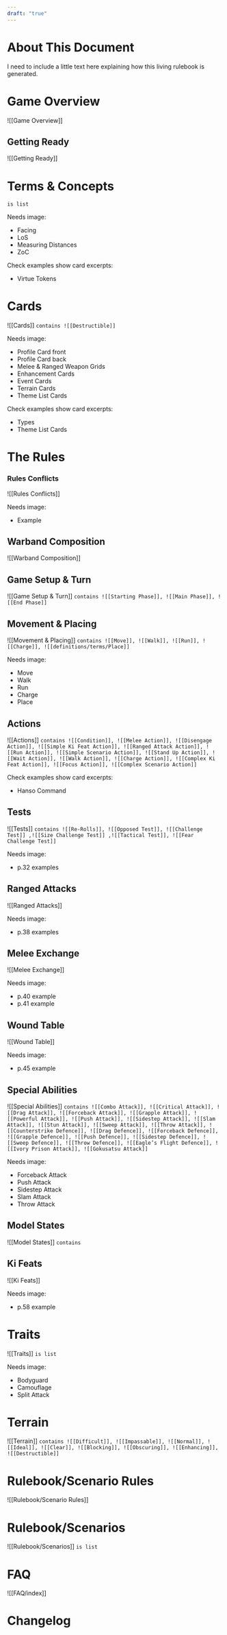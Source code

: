 ```yaml
---
draft: "true"
---
```

# About This Document
I need to include a little text here explaining how this living rulebook is generated.

# Game Overview
![[Game Overview]]

## Getting Ready
![[Getting Ready]]

# Terms & Concepts
`is list`

Needs image:
- Facing
- LoS
- Measuring Distances
- ZoC 

Check examples show card excerpts:
- Virtue Tokens 

# Cards
![[Cards]]
`contains ![[Destructible]]`

Needs image:
- Profile Card front
- Profile Card back
- Melee & Ranged Weapon Grids
- Enhancement Cards
- Event Cards
- Terrain Cards
- Theme List Cards

Check examples show card excerpts:
- Types
- Theme List Cards

# The Rules
### Rules Conflicts
![[Rules Conflicts]]

Needs image:
- Example

## Warband Composition
![[Warband Composition]]

## Game Setup & Turn
![[Game Setup & Turn]]
`contains ![[Starting Phase]], ![[Main Phase]], ![[End Phase]]`

## Movement & Placing
![[Movement & Placing]]
`contains ![[Move]], ![[Walk]], ![[Run]], ![[Charge]], ![[definitions/terms/Place]]`

Needs image:
- Move
- Walk
- Run
- Charge
- Place

## Actions
![[Actions]]
`contains ![[Condition]], ![[Melee Action]], ![[Disengage Action]], ![[Simple Ki Feat Action]], ![[Ranged Attack Action]], ![[Run Action]], ![[Simple Scenario Action]], ![[Stand Up Action]], ![[Wait Action]], ![[Walk Action]], ![[Charge Action]], ![[Complex Ki Feat Action]], ![[Focus Action]], ![[Complex Scenario Action]]`

Check examples show card excerpts:
- Hanso Command

## Tests
![[Tests]]
`contains ![[Re-Rolls]], ![[Opposed Test]], ![[Challenge Test]] ,![[Size Challenge Test]] ,![[Tactical Test]], ![[Fear Challenge Test]]`

Needs image:
- p.32 examples

## Ranged Attacks
![[Ranged Attacks]]

Needs image:
- p.38 examples

## Melee Exchange
![[Melee Exchange]]

Needs image:
- p.40 example
- p.41 example

## Wound Table
![[Wound Table]]

Needs image:
- p.45 example

## Special Abilities
![[Special Abilities]]
`contains ![[Combo Attack]], ![[Critical Attack]], ![[Drag Attack]], ![[Forceback Attack]], ![[Grapple Attack]], ![[Powerful Attack]], ![[Push Attack]], ![[Sidestep Attack]], ![[Slam Attack]], ![[Stun Attack]], ![[Sweep Attack]], ![[Throw Attack]], ![[Counterstrike Defence]], ![[Drag Defence]], ![[Forceback Defence]], ![[Grapple Defence]], ![[Push Defence]], ![[Sidestep Defence]], ![[Sweep Defence]], ![[Throw Defence]], ![[Eagle’s Flight Defence]], ![[Ivory Prison Attack]], ![[Gokusatsu Attack]]`

Needs image:
- Forceback Attack
- Push Attack
- Sidestep Attack
- Slam Attack
- Throw Attack

## Model States
![[Model States]]
`contains `

## Ki Feats
![[Ki Feats]]

Needs image:
- p.58 example

# Traits
![[Traits]]
`is list`

Needs image:
- Bodyguard
- Camouflage
- Split Attack

# Terrain
![[Terrain]]
`contains ![[Difficult]], ![[Impassable]], ![[Normal]], ![[Ideal]], ![[Clear]], ![[Blocking]], ![[Obscuring]], ![[Enhancing]], ![[Destructible]]`

# Rulebook/Scenario Rules
![[Rulebook/Scenario Rules]]

# Rulebook/Scenarios
![[Rulebook/Scenarios]]
`is list`

# FAQ
![[FAQ/index]]

# Changelog